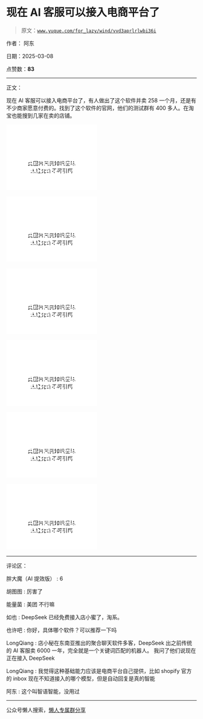 # 现在 AI 客服可以接入电商平台了

> 原文：[`www.yuque.com/for_lazy/wind/vvd3aprlrlwbi36i`](https://www.yuque.com/for_lazy/wind/vvd3aprlrlwbi36i)

作者： 阿东

日期：2025-03-08

点赞数：**83**

* * *

正文：

现在 AI 客服可以接入电商平台了，有人做出了这个软件并卖 258 一个月，还是有不少商家愿意付费的。找到了这个软件的官网，他们的测试群有 400 多人。在淘宝也能搜到几家在卖的店铺。

![](img/063dd0e010269bce4688e1e7ec51a7ff.png "None")

![](img/e3fa2f5b4f2c7ad4ae5b66533588456c.png "None")

![](img/594e3bfc00699a3ab5192302ec65bfc5.png "None")

![](img/40ac668cf11dbcb97b5b6adb9636f316.png "None")

![](img/f17d666a4c14568ed709e0ed5a8b15de.png "None")

![](img/2c7da1ccb61404f45f200ab93b352ef2.png "None")

* * *

评论区：

胖大魔（AI 提效版） : 6

胡图图 : 厉害了

能量菌 : 美团 不行嘛

如也 : DeepSeek 已经免费接入店小蜜了，淘系。

也许吧 : 你好，具体哪个软件？可以推荐一下吗

LongQiang : 店小秘在东南亚推出的聚合聊天软件多客，DeepSeek 出之前传统的 AI 客服卖 6000 一年，完全就是一个关键词匹配的机器人。
我问了他们说现在正在接入 DeepSeek

LongQiang : 我觉得这种基础能力应该是电商平台自己提供，比如 shopify 官方的 inbox 现在不知道接入的哪个模型，但是自动回复是真的智能

阿东 : 这个叫智语智能，没用过

* * *

公众号懒人搜索，[懒人专属群分享](https://lazybook.fun/#/blog/group)